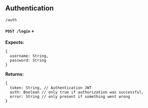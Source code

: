 ## Authentication
`/auth`

#### `POST /login` + 
**Expects:**
``` 
{ 
  username: String, 
  password: String
}
```

**Returns:**
```
{ 
  token: String, // Authentication JWT
  auth: Boolean // only true if authorization was successful, 
  error: String // only present if something went wrong
}
```